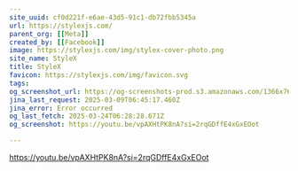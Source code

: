 ```yaml
---
site_uuid: cf0d221f-e6ae-43d5-91c1-db72fbb5345a
url: https://stylexjs.com/
parent_org: [[Meta]]
created_by: [[Facebook]]
image: https://stylexjs.com/img/stylex-cover-photo.png
site_name: StyleX
title: StyleX
favicon: https://stylexjs.com/img/favicon.svg
tags: 
og_screenshot_url: https://og-screenshots-prod.s3.amazonaws.com/1366x768/80/false/efe582b5b3be4e34f26e8258e198e9bf25b02e099b450541d6561060d7652f1f.jpeg
jina_last_request: 2025-03-09T06:45:17.460Z
jina_error: Error occurred
og_last_fetch: 2025-03-24T06:28:28.671Z
og_screenshot: https://youtu.be/vpAXHtPK8nA?si=2rqGDffE4xGxEOot

---
```

https://youtu.be/vpAXHtPK8nA?si=2rqGDffE4xGxEOot
